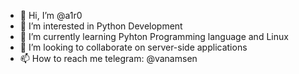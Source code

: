 - 👋 Hi, I’m @a1r0
- 👀 I’m interested in Python Development
- 🌱 I’m currently learning Pyhton Programming language and Linux 
- 💞️ I’m looking to collaborate on server-side applications
- 📫 How to reach me telegram: @vanamsen

<!---
a1r0/a1r0 is a ✨ special ✨ repository because its `README.md` (this file) appears on your GitHub profile.
You can click the Preview link to take a look at your changes.
--->
